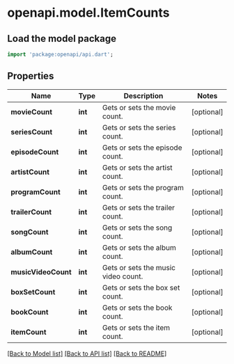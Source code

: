 # openapi.model.ItemCounts

## Load the model package
```dart
import 'package:openapi/api.dart';
```

## Properties
Name | Type | Description | Notes
------------ | ------------- | ------------- | -------------
**movieCount** | **int** | Gets or sets the movie count. | [optional] 
**seriesCount** | **int** | Gets or sets the series count. | [optional] 
**episodeCount** | **int** | Gets or sets the episode count. | [optional] 
**artistCount** | **int** | Gets or sets the artist count. | [optional] 
**programCount** | **int** | Gets or sets the program count. | [optional] 
**trailerCount** | **int** | Gets or sets the trailer count. | [optional] 
**songCount** | **int** | Gets or sets the song count. | [optional] 
**albumCount** | **int** | Gets or sets the album count. | [optional] 
**musicVideoCount** | **int** | Gets or sets the music video count. | [optional] 
**boxSetCount** | **int** | Gets or sets the box set count. | [optional] 
**bookCount** | **int** | Gets or sets the book count. | [optional] 
**itemCount** | **int** | Gets or sets the item count. | [optional] 

[[Back to Model list]](../README.md#documentation-for-models) [[Back to API list]](../README.md#documentation-for-api-endpoints) [[Back to README]](../README.md)


